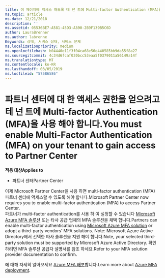 ```yaml
---
title: 이 페이지에 액세스 하도록 테 넌 트에 Multi-factor Authentication (MFA)를 사용 해야 | 파트너 센터
ms.topic: article
ms.date: 12/21/2018
description: ''
ms.assetid: 05536BE7-A581-45D3-A390-2B9F139B5C6D
author: LauraBrenner
ms.author: labrenne
Keywords: 상태, 서비스 상태, 서비스 문제
ms.localizationpriority: medium
ms.openlocfilehash: b04440e11f3f04ca68e56e440585bb9da55f8a27
ms.sourcegitcommit: 4c34d6fcaf020bcc53eaa5f0379011a56149a14f
ms.translationtype: MT
ms.contentlocale: ko-KR
ms.lasthandoff: 03/05/2019
ms.locfileid: "57586586"
---
```

# <a name="you-must-enable-multi-factor-authentication-mfa-on-your-tenant-to-gain-access-to-partner-center"></a><span data-ttu-id="2fd14-103">파트너 센터에 대 한 액세스 권한을 얻으려고 테 넌 트에 Multi-factor Authentication (MFA)을 사용 해야 합니다.</span><span class="sxs-lookup"><span data-stu-id="2fd14-103">You must enable Multi-Factor Authentication (MFA) on your tenant to gain access to Partner Center</span></span>

<span data-ttu-id="2fd14-104">**적용 대상**</span><span class="sxs-lookup"><span data-stu-id="2fd14-104">**Applies to**</span></span>

- <span data-ttu-id="2fd14-105">파트너 센터</span><span class="sxs-lookup"><span data-stu-id="2fd14-105">Partner Center</span></span>


<span data-ttu-id="2fd14-106">이제 Microsoft Partner Center을 사용 하면 multi-factor authentication (MFA) 파트너 센터에 액세스할 수 있도록 해야 합니다.</span><span class="sxs-lookup"><span data-stu-id="2fd14-106">Microsoft Partner Center now requires you to enable multi-factor authentication (MFA) to access Partner Center.</span></span>  
<span data-ttu-id="2fd14-107">파트너가 multi-factor authentication를 사용 하 여 설정할 수 있습니다 [Microsoft Azure MFA 솔루션](https://docs.microsoft.com/en-us/azure/active-directory/authentication/concept-mfa-howitworks) 또는 타사 공급 업체의 MFA 솔루션을 채택 합니다.</span><span class="sxs-lookup"><span data-stu-id="2fd14-107">Partners can enable multi-factor authentication using [Microsoft Azure MFA solution](https://docs.microsoft.com/en-us/azure/active-directory/authentication/concept-mfa-howitworks) or adopt a third-party vendors’ MFA solutions.</span></span> <span data-ttu-id="2fd14-108">Note: Microsoft Azure Active Directory에서 선택한 타사 솔루션을 지원 해야 합니다.</span><span class="sxs-lookup"><span data-stu-id="2fd14-108">Note, your selected third-party solution must be supported by Microsoft Azure Active Directory.</span></span> <span data-ttu-id="2fd14-109">확인 하려면 MFA 솔루션 공급자 설명서를 참조 하세요.</span><span class="sxs-lookup"><span data-stu-id="2fd14-109">Refer to your MFA solution provider documentation to confirm.</span></span> 

<span data-ttu-id="2fd14-110">에 대해 자세히 알아보세요 [Azure MFA 배포](https://docs.microsoft.com/en-us/azure/active-directory/authentication/howto-mfa-getstarted)합니다.</span><span class="sxs-lookup"><span data-stu-id="2fd14-110">Learn more about [Azure MFA deployment](https://docs.microsoft.com/en-us/azure/active-directory/authentication/howto-mfa-getstarted).</span></span> 
 
